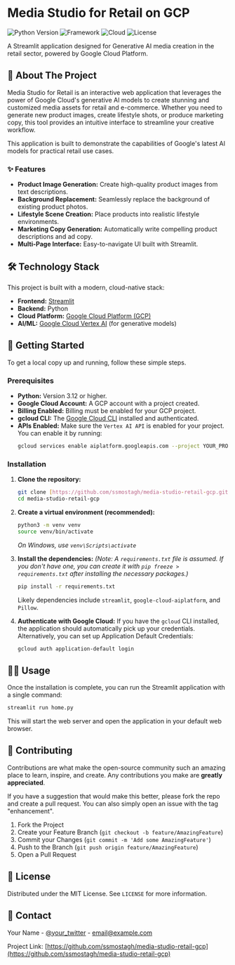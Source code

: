 # Media Studio for Retail on GCP

![Python Version](https://img.shields.io/badge/python-3.12+-blue.svg)
![Framework](https://img.shields.io/badge/Framework-Streamlit-red)
![Cloud](https://img.shields.io/badge/Cloud-Google_Cloud_Platform-blue)
![License](https://img.shields.io/badge/License-MIT-green.svg)

A Streamlit application designed for Generative AI media creation in the retail sector, powered by Google Cloud Platform.

## 🌟 About The Project

Media Studio for Retail is an interactive web application that leverages the power of Google Cloud's generative AI models to create stunning and customized media assets for retail and e-commerce. Whether you need to generate new product images, create lifestyle shots, or produce marketing copy, this tool provides an intuitive interface to streamline your creative workflow.

This application is built to demonstrate the capabilities of Google's latest AI models for practical retail use cases.

### ✨ Features

* **Product Image Generation:** Create high-quality product images from text descriptions.
* **Background Replacement:** Seamlessly replace the background of existing product photos.
* **Lifestyle Scene Creation:** Place products into realistic lifestyle environments.
* **Marketing Copy Generation:** Automatically write compelling product descriptions and ad copy.
* **Multi-Page Interface:** Easy-to-navigate UI built with Streamlit.

## 🛠️ Technology Stack

This project is built with a modern, cloud-native stack:

* **Frontend:** [Streamlit](https://streamlit.io/)
* **Backend:** Python
* **Cloud Platform:** [Google Cloud Platform (GCP)](https://cloud.google.com/)
* **AI/ML:** [Google Cloud Vertex AI](https://cloud.google.com/vertex-ai) (for generative models)

## 🚀 Getting Started

To get a local copy up and running, follow these simple steps.

### Prerequisites

* **Python:** Version 3.12 or higher.
* **Google Cloud Account:** A GCP account with a project created.
* **Billing Enabled:** Billing must be enabled for your GCP project.
* **gcloud CLI:** The [Google Cloud CLI](https://cloud.google.com/sdk/gcloud) installed and authenticated.
* **APIs Enabled:** Make sure the `Vertex AI API` is enabled for your project. You can enable it by running:
    ```sh
    gcloud services enable aiplatform.googleapis.com --project YOUR_PROJECT_ID
    ```

### Installation

1.  **Clone the repository:**
    ```sh
    git clone [https://github.com/ssmostagh/media-studio-retail-gcp.git](https://github.com/ssmostagh/media-studio-retail-gcp.git)
    cd media-studio-retail-gcp
    ```

2.  **Create a virtual environment (recommended):**
    ```sh
    python3 -m venv venv
    source venv/bin/activate
    ```
    *On Windows, use `venv\Scripts\activate`*

3.  **Install the dependencies:**
    *(Note: A `requirements.txt` file is assumed. If you don't have one, you can create it with `pip freeze > requirements.txt` after installing the necessary packages.)*
    ```sh
    pip install -r requirements.txt
    ```
    Likely dependencies include `streamlit`, `google-cloud-aiplatform`, and `Pillow`.

4.  **Authenticate with Google Cloud:**
    If you have the `gcloud` CLI installed, the application should automatically pick up your credentials. Alternatively, you can set up Application Default Credentials:
    ```sh
    gcloud auth application-default login
    ```

## 🏃‍♀️ Usage

Once the installation is complete, you can run the Streamlit application with a single command:

```sh
streamlit run home.py
```

This will start the web server and open the application in your default web browser.

## 🤝 Contributing

Contributions are what make the open-source community such an amazing place to learn, inspire, and create. Any contributions you make are **greatly appreciated**.

If you have a suggestion that would make this better, please fork the repo and create a pull request. You can also simply open an issue with the tag "enhancement".

1.  Fork the Project
2.  Create your Feature Branch (`git checkout -b feature/AmazingFeature`)
3.  Commit your Changes (`git commit -m 'Add some AmazingFeature'`)
4.  Push to the Branch (`git push origin feature/AmazingFeature`)
5.  Open a Pull Request

## 📄 License

Distributed under the MIT License. See `LICENSE` for more information.

## 📧 Contact

Your Name - [@your_twitter](https://twitter.com/your_twitter) - email@example.com

Project Link: [https://github.com/ssmostagh/media-studio-retail-gcp](https://github.com/ssmostagh/media-studio-retail-gcp)
